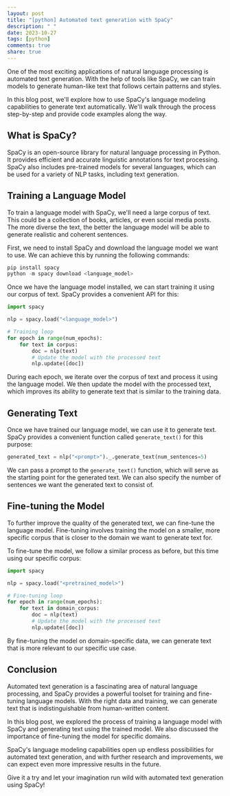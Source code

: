 ```yaml
---
layout: post
title: "[python] Automated text generation with SpaCy"
description: " "
date: 2023-10-27
tags: [python]
comments: true
share: true
---
```


One of the most exciting applications of natural language processing is automated text generation. With the help of tools like SpaCy, we can train models to generate human-like text that follows certain patterns and styles.

In this blog post, we'll explore how to use SpaCy's language modeling capabilities to generate text automatically. We'll walk through the process step-by-step and provide code examples along the way.

## What is SpaCy?

SpaCy is an open-source library for natural language processing in Python. It provides efficient and accurate linguistic annotations for text processing. SpaCy also includes pre-trained models for several languages, which can be used for a variety of NLP tasks, including text generation.

## Training a Language Model

To train a language model with SpaCy, we'll need a large corpus of text. This could be a collection of books, articles, or even social media posts. The more diverse the text, the better the language model will be able to generate realistic and coherent sentences.

First, we need to install SpaCy and download the language model we want to use. We can achieve this by running the following commands:

```python
pip install spacy
python -m spacy download <language_model>
```

Once we have the language model installed, we can start training it using our corpus of text. SpaCy provides a convenient API for this:

```python
import spacy

nlp = spacy.load("<language_model>")

# Training loop
for epoch in range(num_epochs):
    for text in corpus:
        doc = nlp(text)
        # Update the model with the processed text
        nlp.update([doc])
```

During each epoch, we iterate over the corpus of text and process it using the language model. We then update the model with the processed text, which improves its ability to generate text that is similar to the training data.

## Generating Text

Once we have trained our language model, we can use it to generate text. SpaCy provides a convenient function called `generate_text()` for this purpose:

```python
generated_text = nlp("<prompt>")._.generate_text(num_sentences=5)
```

We can pass a prompt to the `generate_text()` function, which will serve as the starting point for the generated text. We can also specify the number of sentences we want the generated text to consist of.

## Fine-tuning the Model

To further improve the quality of the generated text, we can fine-tune the language model. Fine-tuning involves training the model on a smaller, more specific corpus that is closer to the domain we want to generate text for.

To fine-tune the model, we follow a similar process as before, but this time using our specific corpus:

```python
import spacy

nlp = spacy.load("<pretrained_model>")

# Fine-tuning loop
for epoch in range(num_epochs):
    for text in domain_corpus:
        doc = nlp(text)
        # Update the model with the processed text
        nlp.update([doc])
```

By fine-tuning the model on domain-specific data, we can generate text that is more relevant to our specific use case.

## Conclusion

Automated text generation is a fascinating area of natural language processing, and SpaCy provides a powerful toolset for training and fine-tuning language models. With the right data and training, we can generate text that is indistinguishable from human-written content.

In this blog post, we explored the process of training a language model with SpaCy and generating text using the trained model. We also discussed the importance of fine-tuning the model for specific domains.

SpaCy's language modeling capabilities open up endless possibilities for automated text generation, and with further research and improvements, we can expect even more impressive results in the future.

Give it a try and let your imagination run wild with automated text generation using SpaCy!